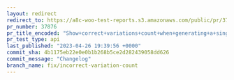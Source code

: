 ```yaml
---
layout: redirect
redirect_to: https://a8c-woo-test-reports.s3.amazonaws.com/public/pr/37876/api/index.html
pr_number: 37876
pr_title_encoded: "Show+correct+variations+count+when+generating+a+single+variation"
pr_test_type: api
last_published: "2023-04-26 19:39:56 +0000"
commit_sha: 4b1175eb22e0e0b1b268b5ce2d282439058dd626
commit_message: "Changelog"
branch_name: fix/incorrect-variation-count
---
```

